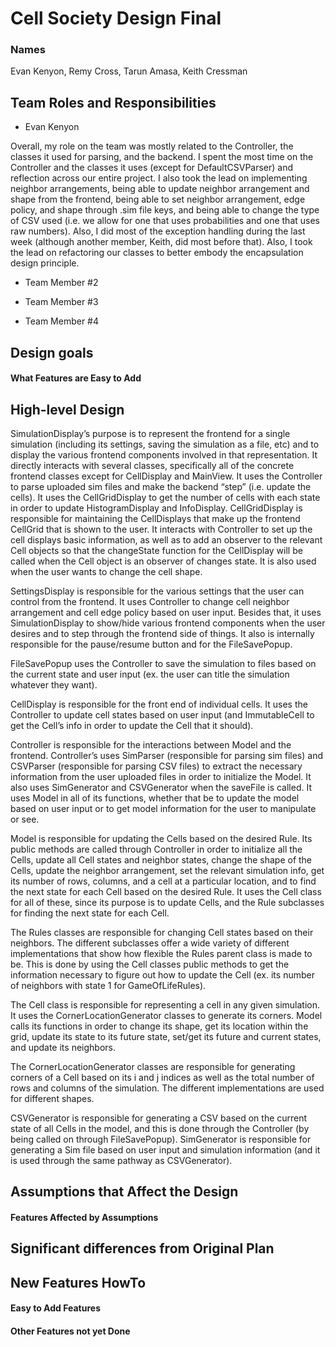 # Cell Society Design Final

### Names

Evan Kenyon, Remy Cross, Tarun Amasa, Keith Cressman

## Team Roles and Responsibilities

* Evan Kenyon

Overall, my role on the team was mostly related to the Controller, the classes it used for parsing,
and the backend. I spent the most time on the Controller and the classes it uses (except for
DefaultCSVParser) and reflection across our entire project. I also took the lead on implementing
neighbor arrangements, being able to update neighbor arrangement and shape from the frontend, being
able to set neighbor arrangement, edge policy, and shape through .sim file keys, and being able to
change the type of CSV used (i.e. we allow for one that uses probabilities and one that uses raw
numbers). Also, I did most of the exception handling during the last week (although another member,
Keith, did most before that). Also, I took the lead on refactoring our classes to better embody the
encapsulation design principle.

* Team Member #2

* Team Member #3

* Team Member #4

## Design goals

#### What Features are Easy to Add

## High-level Design

SimulationDisplay’s purpose is to represent the frontend for a single simulation (including its
settings, saving the simulation as a file, etc) and to display the various frontend components
involved in that representation. It directly interacts with several classes, specifically all of the
concrete frontend classes except for CellDisplay and MainView. It uses the Controller to parse
uploaded sim files and make the backend “step” (i.e. update the cells). It uses the CellGridDisplay
to get the number of cells with each state in order to update HistogramDisplay and InfoDisplay.
CellGridDisplay is responsible for maintaining the CellDisplays that make up the frontend CellGrid
that is shown to the user. It interacts with Controller to set up the cell displays basic
information, as well as to add an observer to the relevant Cell objects so that the changeState
function for the CellDisplay will be called when the Cell object is an observer of changes state. It
is also used when the user wants to change the cell shape.

SettingsDisplay is responsible for the various settings that the user can control from the frontend.
It uses Controller to change cell neighbor arrangement and cell edge policy based on user input.
Besides that, it uses SimulationDisplay to show/hide various frontend components when the user
desires and to step through the frontend side of things. It also is internally responsible for the
pause/resume button and for the FileSavePopup.

FileSavePopup uses the Controller to save the simulation to files based on the current state and
user input (ex. the user can title the simulation whatever they want).

CellDisplay is responsible for the front end of individual cells. It uses the Controller to update
cell states based on user input (and ImmutableCell to get the Cell’s info in order to update the
Cell that it should).

Controller is responsible for the interactions between Model and the frontend. Controller’s uses
SimParser (responsible for parsing sim files) and CSVParser (responsible for parsing CSV files) to
extract the necessary information from the user uploaded files in order to initialize the Model. It
also uses SimGenerator and CSVGenerator when the saveFile is called. It uses Model in all of its
functions, whether that be to update the model based on user input or to get model information for
the user to manipulate or see.

Model is responsible for updating the Cells based on the desired Rule. Its public methods are called
through Controller in order to initialize all the Cells, update all Cell states and neighbor states,
change the shape of the Cells, update the neighbor arrangement, set the relevant simulation info,
get its number of rows, columns, and a cell at a particular location, and to find the next state for
each Cell based on the desired Rule. It uses the Cell class for all of these, since its purpose is
to update Cells, and the Rule subclasses for finding the next state for each Cell.

The Rules classes are responsible for changing Cell states based on their neighbors. The different
subclasses offer a wide variety of different implementations that show how flexible the Rules parent
class is made to be. This is done by using the Cell classes public methods to get the information
necessary to figure out how to update the Cell (ex. its number of neighbors with state 1 for
GameOfLifeRules).

The Cell class is responsible for representing a cell in any given simulation. It uses the
CornerLocationGenerator classes to generate its corners. Model calls its functions in order to
change its shape, get its location within the grid, update its state to its future state, set/get
its future and current states, and update its neighbors.

The CornerLocationGenerator classes are responsible for generating corners of a Cell based on its i
and j indices as well as the total number of rows and columns of the simulation. The different
implementations are used for different shapes.

CSVGenerator is responsible for generating a CSV based on the current state of all Cells in the
model, and this is done through the Controller (by being called on through FileSavePopup).
SimGenerator is responsible for generating a Sim file based on user input and simulation
information (and it is used through the same pathway as CSVGenerator).

## Assumptions that Affect the Design

#### Features Affected by Assumptions

## Significant differences from Original Plan

## New Features HowTo

#### Easy to Add Features

#### Other Features not yet Done


